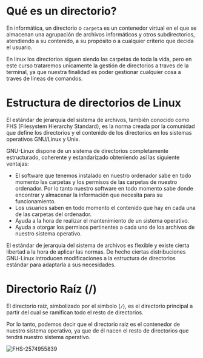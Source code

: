 # Qué es un directorio?

En informática, un directorio o ``carpeta`` es un contenedor virtual en el que se almacenan una agrupación 
de archivos informáticos y otros subdirectorios, atendiendo a su contenido, a su propósito o a cualquier criterio que decida el usuario.

En linux los directorios siguen siendo las carpetas de toda la vida, pero en este curso trataremos unicamente la gestión de directorios a traves
de la terminal, ya que nuestra finalidad es poder gestionar cualquier cosa a traves de líneas de comandos.

# Estructura de directorios de Linux

El estándar de jerarquía del sistema de archivos, también conocido como FHS (Filesystem Hierarchy Standard), es la norma creada por la 
comunidad que define los directorios y el contenido de los directorios en los sistemas operativos GNU/Linux y Unix.

GNU-Linux dispone de un sistema de directorios completamente estructurado, coherente y estandarizado obteniendo así las siguiente ventajas:

* El software que tenemos instalado en nuestro ordenador sabe en todo momento las carpetas y los permisos de las carpetas de nuestro ordenador. Por 
  lo tanto nuestro software en todo momento sabe donde encontrar y almacenar la información que necesita para su funcionamiento.
* Los usuarios saben en todo momento el contenido que hay en cada una de las carpetas del ordenador.
* Ayuda a la hora de realizar el mantenimiento de un sistema operativo.
* Ayuda a otorgar los permisos pertinentes a cada uno de los archivos de nuestro sistema operativo.

El estándar de jerarquía del sistema de archivos es flexible y existe cierta libertad a la hora de aplicar las normas. De hecho ciertas distribuciones 
GNU-Linux introducen modificaciones a la estructura de directorios estándar para adaptarla a sus necesidades.

# Directorio Raíz (/)

El directorio raíz, simbolizado por el símbolo (``/``), es el directorio principal a partir del cual se ramifican todo el resto de directorios.

Por lo tanto, podemos decir que el directorio raíz es el contenedor de nuestro sistema operativo, ya que de él nacen el resto de directorios que tendrá
nuestro sistema operativo.

![FHS-2574955839](https://user-images.githubusercontent.com/103068924/190015004-2f8f1535-f5b3-42e2-9745-bfbef66e219d.png)










